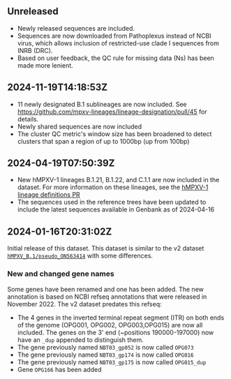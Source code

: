 ## Unreleased

- Newly released sequences are included.
- Sequences are now downloaded from Pathoplexus instead of NCBI virus, which allows inclusion of restricted-use clade I sequences from INRB (DRC).
- Based on user feedback, the QC rule for missing data (Ns) has been made more lenient.

## 2024-11-19T14:18:53Z

- 11 newly designated B.1 sublineages are now included. See <https://github.com/mpxv-lineages/lineage-designation/pull/45> for details.
- Newly shared sequences are now included
- The cluster QC metric's window size has been broadened to detect clusters that span a region of up to 1000bp (up from 100bp)

## 2024-04-19T07:50:39Z

- New hMPXV-1 lineages B.1.21, B.1.22, and C.1.1 are now included in the dataset. For more information on these lineages, see the [hMPXV-1 lineage definitions PR](https://github.com/mpxv-lineages/lineage-designation/pull/37)
- The sequences used in the reference trees have been updated to include the latest sequences available in Genbank as of 2024-04-16

## 2024-01-16T20:31:02Z

Initial release of this dataset. This dataset is similar to the v2 dataset [`hMPXV_B.1/pseudo_ON563414`](https://github.com/nextstrain/nextclade_data/tree/2023-08-17--15-51-24--UTC/data/datasets/hMPXV_B.1/references/pseudo_ON563414/versions/2023-08-01T12%3A00%3A00Z/files) with some differences.

### New and changed gene names

Some genes have been renamed and one has been added. The new annotation is based on NCBI refseq annotations that were released in November 2022. The v2 dataset predates this refseq:

- The 4 genes in the inverted terminal repeat segment (ITR) on both ends of the genome (OPG001, OPG002, OPG003,OPG015) are now all included. The genes on the 3' end (~positions 190000-197000) now have an `_dup` appended to distinguish them.
- The gene previously named `NBT03_gp052` is now called `OPG073`
- The gene previously named `NBT03_gp174` is now called `OPG016`
- The gene previously named `NBT03_gp175` is now called `OPG015_dup`
- Gene `OPG166` has been added
